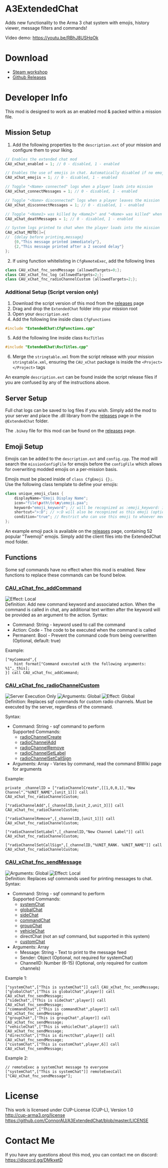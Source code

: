 # A3ExtendedChat
Adds new functionality to the Arma 3 chat system with emojis, history viewer, message filters and commands!

Video demo: https://youtu.be/RBhJ8USHqOk

# Download
- [Steam workshop](https://steamcommunity.com/sharedfiles/filedetails/?id=1667280668)
- [Github Releases](https://github.com/ConnorAU/A3ExtendedChat/releases)

# Developer Info
This mod is designed to work as an enabled mod & packed within a mission file.

## Mission Setup
1. Add the following properties to the `description.ext` of your mission and configure them to your liking.
```cpp
// Enables the extended chat mod
CAU_xChat_enabled = 1; // 0 - disabled, 1 - enabled

// Enables the use of emojis in chat. Automatically disabled if no emojis are found on the client
CAU_xChat_emojis = 1; // 0 - disabled, 1 - enabled

// Toggle "<Name> connected" logs when a player loads into mission
CAU_xChat_connectMessages = 1; // 0 - disabled, 1 - enabled

// Toggle "<Name> disconnected" logs when a player leaves the mission
CAU_xChat_disconnectMessages = 1; // 0 - disabled, 1 - enabled

// Toggle "<Name1> was killed by <Name2>" and "<Name> was killed" when a player dies
CAU_xChat_deathMessages = 1; // 0 - disabled, 1 - enabled

// System logs printed to chat when the player loads into the mission
CAU_xChat_MOTD[]={
//  {delay before printing,message}
    {0,"This message printed immediately"},
    {2,"This message printed after a 2 second delay"}
};
```
2. If using function whitelisting in `CfgRemoteExec`, add the following lines
```cpp
class CAU_xChat_fnc_sendMessage {allowedTargets=0;};
class CAU_xChat_fnc_log {allowedTargets=2;};
class CAU_xChat_fnc_radioChannelCustom {allowedTargets=2;};
```

### Additional Setup (Script version only)
1. Download the script version of this mod from the [releases](https://github.com/ConnorAU/A3ExtendedChat/releases) page
2. Drag and drop the `ExtendedChat` folder into your mission root
3. Open your `description.ext`
4. Add the following line inside class `CfgFunctions`
```cpp
#include "ExtendedChat\CfgFunctions.cpp"
```
5. Add the following line inside class `RscTitles`
```cpp
#include "ExtendedChat\RscTitles.cpp"
```
6. Merge the `stringtable.xml` from the script release with your mission `stringtable.xml`, ensuring the `CAU_xChat` package is inside the `<Project></Project>` tags

An example `description.ext` can be found inside the script release files if you are confused by any of the instructions above.

## Server Setup
Full chat logs can be saved to log files if you wish. Simply add the mod to your server and place the .dll library from the [releases](https://github.com/ConnorAU/A3ExtendedChat/releases) page in the `@ExtendedChat` folder.

The `.bikey` file for this mod can be found on the [releases](https://github.com/ConnorAU/A3ExtendedChat/releases) page.

## Emoji Setup
Emojis can be added to the `description.ext` and `config.cpp`. The mod will search the `missionConfigFile` for emojis before the `configFile` which allows for overwriting modded emojis on a per-mission basis.

Emojis must be placed inside of `class CfgEmoji {};`.  
Use the following class template to define your emojis:
```cpp
class unique_emoji_class {
    displayName="Emoji Display Name";
    icon="file\path\to\my\emoji.paa";
    keyword="emoji_keyword"; // will be recognized as :emoji_keyword: in chat
    shortcut=">:D"; // >:D will also be recognized as this emoji (optional)
    condition="true"; // Restrict who can use this emoji to whoever meets the condition
};
```

An example emoji pack is available on the [releases](https://github.com/ConnorAU/A3ExtendedChat/releases) page, containing 52 popular "Twemoji" emojis. Simply add the client files into the ExtendedChat mod folder.

## Functions
Some sqf commands have no effect when this mod is enabled. New functions to replace these commands can be found below.


### [CAU_xChat_fnc_addCommand](https://github.com/ConnorAU/A3ExtendedChat/blob/master/addon/functions/fn_addCommand.sqf)
![Effect: Local](https://community.bistudio.com/wikidata/images/5/52/effects_local.gif)  
Definition: Add new command keyword and associated action. When the command is called in chat, any additional text written after the keyword will be provided as an argument to the action.
Syntax:
- Command: String - keyword used to call the command  
- Action: Code - The code to be executed when the command is called
- Permanent: Bool - Prevent the command code from being overwritten (Optional, default: true)

Example:
```sqf
["myCommand",{
    hint format["Command executed with the following arguments: %1",_this];
}] call CAU_xChat_fnc_addCommand;
```

### [CAU_xChat_fnc_radioChannelCustom](https://github.com/ConnorAU/A3ExtendedChat/blob/master/addon/functions/fn_radioChannelCustom.sqf)
![Server Execution Only](https://community.bistudio.com/wikidata/images/9/9f/Exec_Server.gif) ![Arguments: Global](https://community.bistudio.com/wikidata/images/2/25/arguments_global.gif) ![Effect: Global](https://community.bistudio.com/wikidata/images/f/f7/effects_global.gif)  
Definition: Replaces sqf commands for custom radio channels. Must be executed by the server, regardless of the command.

Syntax:   
- Command: String - sqf command to perform   
    Supported Commands:
    - [radioChannelCreate](https://community.bistudio.com/wiki/radioChannelCreate)
    - [radioChannelAdd](https://community.bistudio.com/wiki/radioChannelAdd)
    - [radioChannelRemove](https://community.bistudio.com/wiki/radioChannelRemove)
    - [radioChannelSetLabel](https://community.bistudio.com/wiki/radioChannelSetLabel)
    - [radioChannelSetCallSign](https://community.bistudio.com/wiki/radioChannelSetCallSign)
- Arguments: Array - Varies by command, read the command BIWiki page for arguments

Example:  
```sqf
private _channelID = ["radioChannelCreate",[[1,0,0,1],"New Channel","%UNIT_NAME",[unit_1]]] call CAU_xChat_fnc_radioChannelCustom;

["radioChannelAdd",[_channelID,[unit_2,unit_3]]] call CAU_xChat_fnc_radioChannelCustom;

["radioChannelRemove",[_channelID,[unit_1]]] call CAU_xChat_fnc_radioChannelCustom;

["radioChannelSetLabel",[_channelID,"New Channel Label"]] call CAU_xChat_fnc_radioChannelCustom;

["radioChannelSetCallSign",[_channelID,"%UNIT_RANK. %UNIT_NAME"]] call CAU_xChat_fnc_radioChannelCustom;
```

### [CAU_xChat_fnc_sendMessage](https://github.com/ConnorAU/A3ExtendedChat/blob/master/addon/functions/fn_sendMessage.sqf)
![Arguments: Global](https://community.bistudio.com/wikidata/images/2/25/arguments_global.gif) ![Effect: Local](https://community.bistudio.com/wikidata/images/5/52/effects_local.gif)  
Definition: Replaces sqf commands used for printing messages to chat.  
Syntax:
- Command: String - sqf command to perform  
    Supported Commands:
    - [systemChat](https://community.bistudio.com/wiki/systemChat)
    - [globalChat](https://community.bistudio.com/wiki/globalChat)
    - [sideChat](https://community.bistudio.com/wiki/sideChat)
    - [commandChat](https://community.bistudio.com/wiki/commandChat)
    - [groupChat](https://community.bistudio.com/wiki/groupChat)
    - [vehicleChat](https://community.bistudio.com/wiki/vehicleChat)
    - directChat (not an sqf command, but supported in this system)
    - [customChat](https://community.bistudio.com/wiki/customChat)
- Arguments: Array
    - Message: String - Text to print to the message feed
    - Sender: Object (Optional, not required for systemChat)
    - ChannelID: Number (6-15) (Optional, only required for custom channels)

Example 1:
```sqf
["systemChat",["This is systemChat"]] call CAU_xChat_fnc_sendMessage;
["globalChat",["This is globalChat",player]] call CAU_xChat_fnc_sendMessage;
["sideChat",["This is sideChat",player]] call CAU_xChat_fnc_sendMessage;
["commandChat",["This is commandChat",player]] call CAU_xChat_fnc_sendMessage;
["groupChat",["This is groupChat",player]] call CAU_xChat_fnc_sendMessage;
["vehicleChat",["This is vehicleChat",player]] call CAU_xChat_fnc_sendMessage;
["directChat",["This is directChat",player]] call CAU_xChat_fnc_sendMessage;
["customChat",["This is customChat",player,6]] call CAU_xChat_fnc_sendMessage;
```

Example 2:
```sqf
// remoteExec a systemChat message to everyone
["systemChat",["This is systemChat"]] remoteExecCall ["CAU_xChat_fnc_sendMessage"];
```

# License
This work is licensed under CUP-License (CUP-L), Version 1.0  
http://cup-arma3.org/license  
https://github.com/ConnorAU/A3ExtendedChat/blob/master/LICENSE

# Contact Me
If you have any questions about this mod, you can contact me on discord: https://discord.gg/DMkxetD
